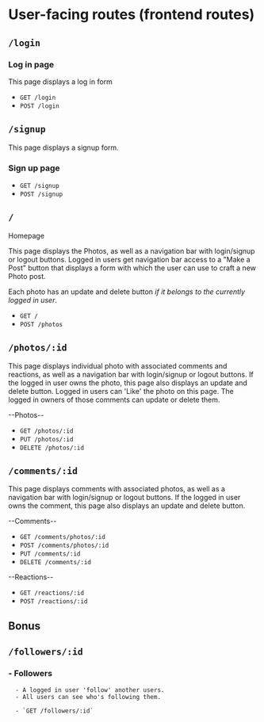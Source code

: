 # User-facing routes (frontend routes)

## `/login`

### Log in page

This page displays a log in form

  - `GET /login`
  - `POST /login`

## `/signup`

This page displays a signup form.

### Sign up page

  - `GET /signup`
  - `POST /signup`

## `/`

Homepage

This page displays the Photos, as well as a navigation bar with login/signup or logout buttons.
Logged in users get navigation bar access to a "Make a Post" button that displays a form with which the user can use to craft a new Photo post.

Each photo has an update and delete button _if it belongs to the currently logged in user_.

  - `GET /`
  - `POST /photos`


## `/photos/:id`

This page displays individual photo with associated comments and reactions, as well as a navigation bar with login/signup or logout buttons. If the logged in user owns the photo, this page also displays an update and delete button. Logged in users can 'Like' the photo on this page. The logged in owners of those comments can update or delete them.

--Photos--
  - `GET /photos/:id`
  - `PUT /photos/:id`
  - `DELETE /photos/:id`

## `/comments/:id`

This page displays comments with associated photos, as well as a navigation bar with login/signup or logout buttons. If the logged in user owns the comment, this page also displays an update and delete button.

--Comments--
  - `GET /comments/photos/:id`
  - `POST /comments/photos/:id`
  - `PUT /comments/:id`
  - `DELETE /comments/:id`

--Reactions--
  - `GET /reactions/:id`
  - `POST /reactions/:id`


## Bonus

## `/followers/:id`

### - Followers

      - A logged in user 'follow' another users.
      - All users can see who's following them.

      - `GET /followers/:id`

